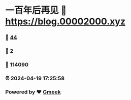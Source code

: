 # 一百年后再见 :link: https://blog.00002000.xyz 
### :page_facing_up: [44](https://blog.00002000.xyz/tag.html) 
### :speech_balloon: 2 
### :hibiscus: 114090 
### :alarm_clock: 2024-04-19 17:25:58 
### Powered by :heart: [Gmeek](https://github.com/Meekdai/Gmeek)
